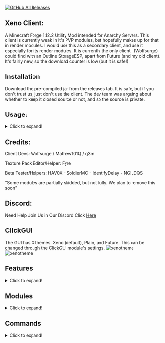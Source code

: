 [![GitHub All Releases](https://img.shields.io/github/downloads/XenoClientDevelopment/Xeno-Client/total.svg)](https://github.com/XenoClientDevelopment/Xeno-Client/releases/)

## Xeno Client:
A Minecraft Forge 1.12.2 Utility Mod intended for Anarchy Servers. 
This client is currently weak in it's PVP modules, but hopefully makes up for that in render modules. 
I would use this as a secondary client, and use it especially for its render modules.
It is currently the only client I (Wolfsurge) could find with an Outline StorageESP, apart from Future (and my old client).
It's fairly new, so the download counter is low (but it is safe!)

## Installation
Download the pre-compiled jar from the releases tab. It is safe, but if you don't trust us, just don't use the client. The dev team was arguing about whether
to keep it closed source or not, and so the source is private.

## Usage:
<details>
  <summary>Click to expand!</summary>
  # Usage
  
 - Download the .jar file from releases
  
 - Put the .jar in your mods folder by pressing Windows + R and typing in %appdata% open the .minecraft/mods folder.
  
 -Press RSHIFT to open the ClickGUI
  
</details>        

## Credits:
Client Devs: Wolfsurge / Mathew101Q / q3m
 
Texture Pack Editor/Helper: Fyre
  
Beta Tester/Helpers: HAV0X - SoldierMC - IdentifyDelay - NGILDQS
  
"Some modules are partially skidded, but not fully. We plan to remove this soon"

## Discord:
Need Help Join Us in Our Discord Click
[Here](https://discord.gg/YPeVBdZMQA)

## ClickGUI
The GUI has 3 themes. Xeno (default), Plain, and Future. This can be changed through the ClickGUI module's settings.
![xenotheme](https://github.com/XenoClientDevelopment/Xeno-Resources/blob/main/xenotheme.png?raw=true)
![xenotheme](https://media.discordapp.net/attachments/902262371513401354/917358876502929428/unknown.png?width=784&height=415)

## Features
<details>
  <summary>Click to expand!</summary>

  - Scrollable ClickGUI
  - 28 Modules
  - 10 HUD Modules
  - 5 commands
  - 3 GUI Themes
  - Custom Main Menu
</details>

## Modules
<details>
  <summary>Click to expand!</summary>
  
  # Combat
    - Aura                  (Quite a few settings, probably powerful with a good config?)
    - AutoArmour            (Has a delay setting, but isn't that good)
    - Blink                 (It works.)
    - Offhand               (5 modes, Totem, Gapple, Crystal, Pearl, Chorus)
    - Surround              (awful, use a different client)   
  
  # Movement   
    - ElytraFly             (Should work on most servers.)
    - Fly                   (Only the vanilla fly, will most likely get you kicked, use NoFall with it)
    - Jetpack               (Will probably get you kicked)
    - NoFall                (Should work)
    - Reverse Step          (It works.)
    - Sprint                (It works. IDK why I haven't added a Omni mode yet lmao)
    - Step                  (Works on servers that allow step.)
    - Velocity              (It works.)
  
  # Render   
    - Chams                 (Kinda broken, only fills the entities when you cannot see them)
    - ESP                   (3 modes - Outline, Box, and Glow & has outline Item ESP)
    - Fullbright            (Good, two modes - Gamma and Effect)
    - Hole ESP              (A bunch of settings)
    - Item Physics          (Good)
    - Nametags              (Good)
    - No Render             (Quite a few settings.)
    - Storage ESP           (2 modes - Outline and Box)
    - Tracers               (Good)
  
  # Player   
    - Fast Break            (Works)
    - Fast Place            (Works)
    - Anti AFK              (Works)
  
  # Misc
    - AutoEZ                (Customize message in the settings)
    - MCF                   (Middle Click Friend, works)
    - Suffix                (Customize message in the settings)
  
  # HUD
    - Armour
    - Array List
    - Client Name / Watermark
    - Coordinates
    - FPS
    - Inventory
    - Ping
    - Totems
    - TPS
    - Welcomer
  
</details>

## Commands
<details>
  <summary>Click to expand!</summary>
  
    Format - [name] [syntax] [description]
  
  * Bind [bind <set|clear> <module> <key>] [Bind module keybinds to keys]
  * Elytra [elytra key <key>] [Set the keybind for toggling the elytra flying state]
  * Friend [friend list | <add | remove> <playername>] [Friend players, to stop Aura attacking them ETC]
  * Gui [gui reset] [Reset the ClickGUI]
  * Help [help] [Shows help!] 
</details>
  


